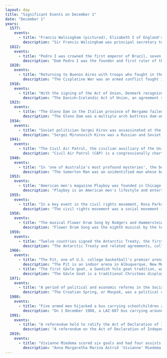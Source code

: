 ```yaml
---
layout: day
title: "Significant Events on December 1"
date: "December 1"
years:
  1577:
    events:
      - title: "Francis Walsingham (pictured), Elizabeth I of England's principal secretary and spymaster, was knighted."
        description: "Sir Francis Walsingham was principal secretary to Queen Elizabeth I of England from 20 December 1573 until his death and is popularly remembered as her 'spymaster'."
  1822:
    events:
      - title: "Pedro I was crowned the first emperor of Brazil, seven weeks after his reign began on his 24th birthday."
        description: "Dom Pedro I was the founder and first ruler of the Empire of Brazil, where he was known as 'the Liberator'. As King Dom Pedro IV, he reigned briefly over Portugal, where he also became known as 'the Liberator' as well as 'the Soldier King'. Born in Lisbon, Pedro I was the fourth child of King Dom John VI of Portugal and Queen Carlota Joaquina, and thus a member of the House of Braganza. When the country was invaded by French troops in 1807, he and his family fled to Portugal's largest and wealthiest colony, Brazil."
  1828:
    events:
      - title: "Returning to Buenos Aires with troops who fought in the Cisplatine War, Juan Lavalle (pictured) deposed provincial governor Manuel Dorrego, reigniting the Argentine Civil Wars."
        description: "The Cisplatine War was an armed conflict fought in the 1820s between the Empire of Brazil and the United Provinces of the Río de la Plata over control of Brazil's Cisplatina province. It was fought in the aftermath of the United Provinces' and Brazil's independence from Spain and Portugal, respectively, and resulted in the independence of Cisplatina as the Oriental Republic of Uruguay."
  1918:
    events:
      - title: "With the signing of the Act of Union, Denmark recognized the Kingdom of Iceland as a fully sovereign state in personal union through a common monarch."
        description: "The Danish–Icelandic Act of Union, an agreement signed by Iceland and Denmark on 1 December 1918, recognized Iceland as a fully independent and sovereign state, known as the Kingdom of Iceland, which was freely associated to Denmark in a personal union with the Danish king. Iceland established its own flag, declared its neutrality and asked Denmark to represent on its behalf foreign affairs and defense interests, while maintaining full control of them. Iceland opened its first embassy in 1920. The Act would be up for revision in 1940 and could be revoked three years later if agreement was not reached."
  1923:
    events:
      - title: "The Gleno Dam in the Italian province of Bergamo failed due to poor workmanship, flooding the downstream valley and killing at least 356 people."
        description: "The Gleno Dam was a multiple arch buttress dam on the Gleno Creek in the Valle di Scalve, northern Province of Bergamo, Italy. The dam was built between 1916 and 1923 with the purpose of producing hydroelectric power. The middle section of the dam collapsed on 1 December 1923, forty days after the reservoir was filled, causing widespread flooding that killed at least 356 people."
  1934:
    events:
      - title: "Soviet politician Sergei Kirov was assassinated at the Smolny Institute in Leningrad."
        description: "Sergei Mironovich Kirov was a Russian and Soviet politician and Bolshevik revolutionary. Kirov was an early revolutionary in the Russian Empire and a member of the Bolshevik faction of the Russian Social Democratic Labour Party. Kirov became an Old Bolshevik and personal friend to Joseph Stalin, rising through the Communist Party of the Soviet Union ranks to become head of the party in Leningrad and a member of the Politburo."
  1941:
    events:
      - title: "The Civil Air Patrol, the civilian auxiliary of the United States Air Force, was founded."
        description: "Civil Air Patrol (CAP) is a congressionally chartered, federally supported non-profit corporation that serves as the official civilian auxiliary of the United States Air Force (USAF). CAP is a volunteer organization with an aviation-minded membership that includes members from all backgrounds. The program is established as an organization by Title 10 of the United States Code and its purposes defined by Title 36."
  1948:
    events:
      - title: "In 'one of Australia's most profound mysteries', the body of an unidentified man was found on Somerton beach in Adelaide, a case which remains unsolved."
        description: "The Somerton Man was an unidentified man whose body was found on 1 December 1948 on the beach at Somerton Park, a suburb of Adelaide, South Australia. The case is also known after the Persian phrase tamám shud, meaning 'It is over' or 'It is finished', which was printed on a scrap of paper found months later in the fob pocket of the man's trousers. The scrap had been torn from the final page of a copy of Rubaiyat of Omar Khayyám, authored by 12th-century poet Omar Khayyám."
  1953:
    events:
      - title: "American men's magazine Playboy was founded in Chicago by Hugh Hefner and his associates."
        description: "Playboy is an American men's lifestyle and entertainment magazine, formerly in print and online since 2020. It was founded in Chicago in 1953 by Hugh Hefner and his associates, funded in part by a $1,000 loan from Hefner's mother."
  1955:
    events:
      - title: "In a key event in the civil rights movement, Rosa Parks was arrested for refusing to give up her seat on a public bus to a white man in Montgomery, Alabama, sparking the Montgomery bus boycott."
        description: "The civil rights movement was a social movement in the United States from 1954 to 1968 which aimed to abolish legalized racial segregation, discrimination, and disenfranchisement in the country, which most commonly affected African Americans. The movement had origins in the Reconstruction era in the late 19th century, and modern roots in the 1940s. After years of nonviolent protests and civil disobedience campaigns, the civil rights movement achieved many of its legislative goals in the 1960s, during which it secured new protections in federal law for the civil rights of all Americans."
  1958:
    events:
      - title: "The musical Flower Drum Song by Rodgers and Hammerstein premiered on Broadway."
        description: "Flower Drum Song was the eighth musical by the team of Rodgers and Hammerstein. It is based on the 1957 novel, The Flower Drum Song, by Chinese-American author C. Y. Lee. It premiered on Broadway in 1958 and was then performed in the West End and on tour. It was adapted for a 1961 musical film."
  1959:
    events:
      - title: "Twelve countries signed the Antarctic Treaty, the first arms control agreement established during the Cold War, banning military activity in the Antarctic and setting the continent aside as a scientific preserve."
        description: "The Antarctic Treaty and related agreements, collectively known as the Antarctic Treaty System (ATS), regulate international relations with respect to Antarctica, Earth's only continent without a native human population. It was the first arms control agreement established during the Cold War, designating the continent as a scientific preserve, establishing freedom of scientific investigation, and banning military activity; for the purposes of the treaty system, Antarctica is defined as all the land and ice shelves south of 60°S latitude. Since September 2004, the Antarctic Treaty Secretariat, which implements the treaty system, is headquartered in Buenos Aires, Argentina."
  1966:
    events:
      - title: "The Pit, one of U.S. college basketball's premier arenas, opened on the campus of the University of New Mexico."
        description: "The Pit is an indoor arena in Albuquerque, New Mexico, serving primarily as the home venue of the University of New Mexico Lobos basketball teams. The facility opened in 1966 as University Arena but gained the nickname 'The Pit' due to its innovative subterranean design, with its playing floor 37 feet (11 m) below street level. The arena is located on the UNM South Campus and has a seating capacity of 15,411 for basketball and up to 13,480 for concerts, with 40 luxury suites and 365 club seats."
      - title: "The first Gävle goat, a Swedish Yule goat tradition, was constructed in Gävle and then burned to the ground on New Year's Eve."
        description: "The Gävle Goat is a traditional Christmas display erected annually at Slottstorget in central Gävle, Sweden. The display is a giant version of a traditional Swedish Yule goat figure made of straw. It is erected each year by local community groups at the beginning of Advent over a period of two days."
  1971:
    events:
      - title: "A period of political and economic reforms in the Socialist Republic of Croatia came to an end as the League of Communists of Yugoslavia decided to purge the state's reformist leadership."
        description: "The Croatian Spring, or Maspok, was a political conflict that took place from 1967 to 1971 in the Socialist Republic of Croatia, at the time part of the Socialist Federal Republic of Yugoslavia. As one of six republics comprising Yugoslavia at the time, Croatia was ruled by the League of Communists of Croatia (SKH), nominally independent from the League of Communists of Yugoslavia (SKJ), led by President Josip Broz Tito. The 1960s in Yugoslavia were marked by a series of reforms aimed at improving the economic situation in the country and increasingly politicised efforts by the leadership of the republics to protect the economic interests of their respective republics. As part of this, political conflict occurred in Croatia when reformers within the SKH, generally aligned with the Croatian cultural society Matica hrvatska, came into conflict with conservatives."
  1988:
    events:
      - title: "Five armed men hijacked a bus carrying schoolchildren and a teacher in Ordzhonikidze (now Vladikavkaz, Russia), and were later given an Ilyushin Il-76 aircraft and ransom for the release of the hostages."
        description: "On 1 December 1988, a LAZ-687 bus carrying around thirty pupils and one teacher from school 42 in Ordzhonikidze, Soviet Union was hijacked by five armed criminals, led by Pavel Yakshiyants."
  1991:
    events:
      - title: "A referendum held to ratify the Act of Declaration of Independence of Ukraine passed with more than 92 percent of the vote."
        description: "A referendum on the Act of Declaration of Independence was held in Ukraine on 1 December 1991. An overwhelming majority of 92% of voters approved the declaration of independence made by the Verkhovna Rada on 24 August 1991."
  2019:
    events:
      - title: "Vivianne Miedema scored six goals and had four assists for Arsenal W.F.C. in their 11–1 victory over Bristol City W.F.C. that broke the record for the most goals scored in a FA Women's Super League match."
        description: "Anna Margaretha Marina Astrid 'Vivianne' Miedema is a Dutch professional footballer who plays as a forward for Women's Super League club Manchester City and the Netherlands national team. She previously played for Arsenal, Bayern Munich, and SC Heerenveen."
---
```

